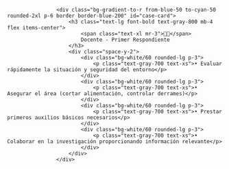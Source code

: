 <!-- Sección Docente -->
					<div class="bg-gradient-to-r from-blue-50 to-cyan-50 rounded-2xl p-6 border border-blue-200" id="case-card">
						<h3 class="text-lg font-bold text-gray-800 mb-4 flex items-center">
							<span class="text-xl mr-3">👨‍🏫</span>
							Docente - Primer Respondiente
						</h3>
						<div class="space-y-2">
							<div class="bg-white/60 rounded-lg p-3">
								<p class="text-gray-700 text-xs">• Evaluar rápidamente la situación y seguridad del entorno</p>
							</div>
							<div class="bg-white/60 rounded-lg p-3">
								<p class="text-gray-700 text-xs">• Asegurar el área (cortar alimentación, controlar derrames)</p>
							</div>
							<div class="bg-white/60 rounded-lg p-3">
								<p class="text-gray-700 text-xs">• Prestar primeros auxilios básicos necesarios</p>
							</div>
							<div class="bg-white/60 rounded-lg p-3">
								<p class="text-gray-700 text-xs">• Colaborar en la investigación proporcionando información relevante</p>
							</div>
						</div>
					</div>